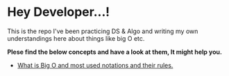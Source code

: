 # **Hey Developer...!**  

This is the repo I've been practicing DS & Algo and writing my own understandings here about things like big O etc.

**Plese find the below concepts and have a look at them, It might help you.**  

* [What is Big O and most used notations and their rules.](https://github.com/DSK9012/ds-and-algo/blob/master/big-O/big-O.md) 